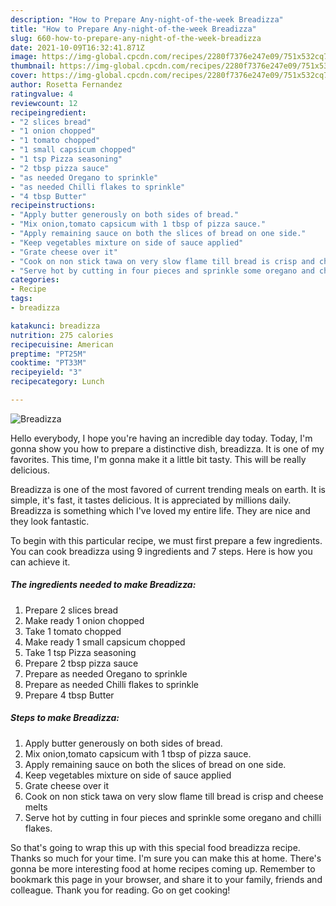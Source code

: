```yaml
---
description: "How to Prepare Any-night-of-the-week Breadizza"
title: "How to Prepare Any-night-of-the-week Breadizza"
slug: 660-how-to-prepare-any-night-of-the-week-breadizza
date: 2021-10-09T16:32:41.871Z
image: https://img-global.cpcdn.com/recipes/2280f7376e247e09/751x532cq70/breadizza-recipe-main-photo.jpg
thumbnail: https://img-global.cpcdn.com/recipes/2280f7376e247e09/751x532cq70/breadizza-recipe-main-photo.jpg
cover: https://img-global.cpcdn.com/recipes/2280f7376e247e09/751x532cq70/breadizza-recipe-main-photo.jpg
author: Rosetta Fernandez
ratingvalue: 4
reviewcount: 12
recipeingredient:
- "2 slices bread"
- "1 onion chopped"
- "1 tomato chopped"
- "1 small capsicum chopped"
- "1 tsp Pizza seasoning"
- "2 tbsp pizza sauce"
- "as needed Oregano to sprinkle"
- "as needed Chilli flakes to sprinkle"
- "4 tbsp Butter"
recipeinstructions:
- "Apply butter generously on both sides of bread."
- "Mix onion,tomato capsicum with 1 tbsp of pizza sauce."
- "Apply remaining sauce on both the slices of bread on one side."
- "Keep vegetables mixture on side of sauce applied"
- "Grate cheese over it"
- "Cook on non stick tawa on very slow flame till bread is crisp and cheese melts"
- "Serve hot by cutting in four pieces and sprinkle some oregano and chilli flakes."
categories:
- Recipe
tags:
- breadizza

katakunci: breadizza 
nutrition: 275 calories
recipecuisine: American
preptime: "PT25M"
cooktime: "PT33M"
recipeyield: "3"
recipecategory: Lunch

---
```



![Breadizza](https://img-global.cpcdn.com/recipes/2280f7376e247e09/751x532cq70/breadizza-recipe-main-photo.jpg)

Hello everybody, I hope you're having an incredible day today. Today, I'm gonna show you how to prepare a distinctive dish, breadizza. It is one of my favorites. This time, I'm gonna make it a little bit tasty. This will be really delicious.

Breadizza is one of the most favored of current trending meals on earth. It is simple, it's fast, it tastes delicious. It is appreciated by millions daily. Breadizza is something which I've loved my entire life. They are nice and they look fantastic.




To begin with this particular recipe, we must first prepare a few ingredients. You can cook breadizza using 9 ingredients and 7 steps. Here is how you can achieve it.

<!--inarticleads1-->

##### The ingredients needed to make Breadizza:

1. Prepare 2 slices bread
1. Make ready 1 onion chopped
1. Take 1 tomato chopped
1. Make ready 1 small capsicum chopped
1. Take 1 tsp Pizza seasoning
1. Prepare 2 tbsp pizza sauce
1. Prepare as needed Oregano to sprinkle
1. Prepare as needed Chilli flakes to sprinkle
1. Prepare 4 tbsp Butter




<!--inarticleads2-->

##### Steps to make Breadizza:

1. Apply butter generously on both sides of bread.
1. Mix onion,tomato capsicum with 1 tbsp of pizza sauce.
1. Apply remaining sauce on both the slices of bread on one side.
1. Keep vegetables mixture on side of sauce applied
1. Grate cheese over it
1. Cook on non stick tawa on very slow flame till bread is crisp and cheese melts
1. Serve hot by cutting in four pieces and sprinkle some oregano and chilli flakes.




So that's going to wrap this up with this special food breadizza recipe. Thanks so much for your time. I'm sure you can make this at home. There's gonna be more interesting food at home recipes coming up. Remember to bookmark this page in your browser, and share it to your family, friends and colleague. Thank you for reading. Go on get cooking!
